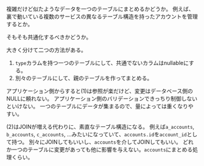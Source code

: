 複雑だけど似たようなデータを一つのテーブルにまとめるかどうか。
例えば、裏で動いている複数のサービスの異なるテーブル構造を持ったアカウントを管理するとか。

そもそも共通化するべきかどうか。

大きく分けて二つの方法がある。

1. `type`カラムを持つ一つのテーブルにして、共通でないカラムはnullableにする。
2. 別々のテーブルにして、親のテーブルを作ってまとめる。

アプリケーション側からすると(1)は参照が楽だけど、変更はデータベース側のNULLに頼れない。
アプリケーション側のバリデーションできっちり制御しないといけない。
一つのテーブルにデータが集まるので、量によっては重くなりやすい。

(2)はJOINが増える代わりに、素直なテーブル構造になる。
例えば`a_accounts`, `b_accounts`, `c_accounts`, ...みたいになっていて、`accounts.id`を`account_id`として持つ。
別々にJOINしてもいいし、`accounts`を介してJOINしてもいい。
どれか一つのテーブルに変更があっても他に影響を与えない。`accounts`にまとめる処理くらい。
